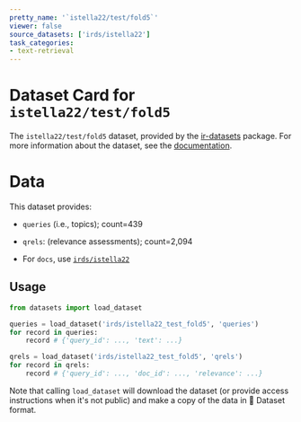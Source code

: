 ```yaml
---
pretty_name: '`istella22/test/fold5`'
viewer: false
source_datasets: ['irds/istella22']
task_categories:
- text-retrieval
---
```


# Dataset Card for `istella22/test/fold5`

The `istella22/test/fold5` dataset, provided by the [ir-datasets](https://ir-datasets.com/) package.
For more information about the dataset, see the [documentation](https://ir-datasets.com/istella22#istella22/test/fold5).

# Data

This dataset provides:
 - `queries` (i.e., topics); count=439
 - `qrels`: (relevance assessments); count=2,094

 - For `docs`, use [`irds/istella22`](https://huggingface.co/datasets/irds/istella22)

## Usage

```python
from datasets import load_dataset

queries = load_dataset('irds/istella22_test_fold5', 'queries')
for record in queries:
    record # {'query_id': ..., 'text': ...}

qrels = load_dataset('irds/istella22_test_fold5', 'qrels')
for record in qrels:
    record # {'query_id': ..., 'doc_id': ..., 'relevance': ...}

```

Note that calling `load_dataset` will download the dataset (or provide access instructions when it's not public) and make a copy of the
data in 🤗 Dataset format.
